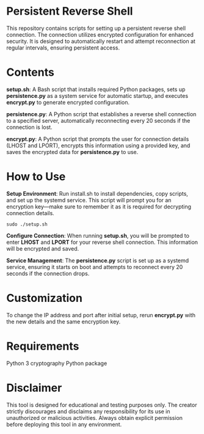 # Persistent Reverse Shell
This repository contains scripts for setting up a persistent reverse shell connection. The connection utilizes encrypted configuration for enhanced security. It is designed to automatically restart and attempt reconnection at regular intervals, ensuring persistent access.

# Contents
**setup.sh**: A Bash script that installs required Python packages, sets up **persistence.py** as a system service for automatic startup, and executes **encrypt.py** to generate encrypted configuration.

**persistence.py**: A Python script that establishes a reverse shell connection to a specified server, automatically reconnecting every 20 seconds if the connection is lost.

**encrypt.py**: A Python script that prompts the user for connection details (LHOST and LPORT), encrypts this information using a provided key, and saves the encrypted data for **persistence.py** to use.

# How to Use
**Setup Environment**: Run install.sh to install dependencies, copy scripts, and set up the systemd service. This script will prompt you for an encryption key—make sure to remember it as it is required for decrypting connection details.
```
sudo ./setup.sh
```

**Configure Connection**: When running **setup.sh**, you will be prompted to enter **LHOST** and **LPORT** for your reverse shell connection. This information will be encrypted and saved.

**Service Management**: The **persistence.py** script is set up as a systemd service, ensuring it starts on boot and attempts to reconnect every 20 seconds if the connection drops.

# Customization
To change the IP address and port after initial setup, rerun **encrypt.py** with the new details and the same encryption key.

# Requirements
Python 3
cryptography Python package

# Disclaimer
This tool is designed for educational and testing purposes only. The creator strictly discourages and disclaims any responsibility for its use in unauthorized or malicious activities. Always obtain explicit permission before deploying this tool in any environment.
